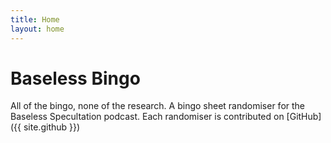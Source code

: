 ```yaml
---
title: Home
layout: home
---
```


# Baseless Bingo
All of the bingo, none of the research. A bingo sheet randomiser for the Baseless Specultation podcast. Each randomiser is contributed on [GitHub]({{ site.github }})
